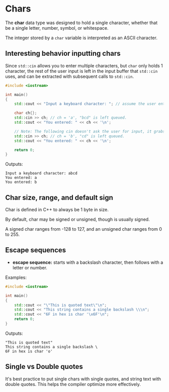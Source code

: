# Chars

The **char** data type was designed to hold a single character, whether that be a single letter, number, symbol, or whitespace.

The integer stored by a `char` variable is interpreted as an ASCII character.

## Interesting behavior inputting chars

Since `std::cin` allows you to enter multiple characters, but `char` only holds 1 character, the rest of the user input is left in the input buffer that `std::cin` uses, and can be extracted with subsequent calls to `std::cin`.

```cpp
#include <iostream>

int main()
{
    std::cout << "Input a keyboard character: "; // assume the user enters "abcd" (without quotes)

    char ch{};
    std::cin >> ch; // ch = 'a', "bcd" is left queued.
    std::cout << "You entered: " << ch << '\n';

    // Note: The following cin doesn't ask the user for input, it grabs queued input!
    std::cin >> ch; // ch = 'b', "cd" is left queued.
    std::cout << "You entered: " << ch << '\n';

    return 0;
}
```

Outputs:
```
Input a keyboard character: abcd
You entered: a
You entered: b
```

## Char size, range, and default sign

Char is defined in C++ to always be 1 byte in size.

By default, char may be signed or unsigned, though is usually signed.

A signed char ranges from -128 to 127, and an unsigned char ranges from 0 to 255.

## Escape sequences

- **escape sequence:** starts with a backslash character, then follows with a letter or number.

Examples:

```cpp
#include <iostream>

int main()
{
    std::cout << "\"This is quoted text\"\n";
    std::cout << "This string contains a single backslash \\\n";
    std::cout << "6F in hex is char '\x6F'\n";
    return 0;
}
```

Outputs:
```
"This is quoted text"
This string contains a single backslash \
6F in hex is char 'o'
```

## Single vs Double quotes

It's best practice to put single chars with single quotes, and string text with double quotes. This helps the compiler optimize more effectively.


